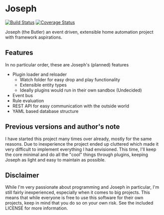 # Joseph

[![Build Status](https://travis-ci.org/NiekKeijzer/Joseph.svg?branch=master)](https://travis-ci.org/NiekKeijzer/Joseph)
[![Coverage Status](https://coveralls.io/repos/github/NiekKeijzer/Joseph/badge.svg?branch=master)](https://coveralls.io/github/NiekKeijzer/Joseph?branch=master)

Joseph (the Butler) an event driven, extensible home automation project with framework aspirations. 

## Features

In no particular order, these are Joseph's (planned) features

- Plugin loader and reloader
    - Watch folder for easy drop and play functionality
    - Extensible entity types
    - Ideally plugins would run in their own sandbox (Undecided)
- Event bus
- Rule evaluation
- REST API for easy communication with the outside world
- YAML based database structure

## Previous versions and author's note

I have started this project many times over already, mostly for the same reasons. Due to inexperience the project ended up cluttered which made it very difficult to implement everything I had envisioned. This time, I'll keep the core minimal and do all the "cool" things through plugins, keeping Joseph as light and easy to maintain as possible. 

## Disclaimer

While I'm very passionate about programming and Joseph in particular, I'm still fairly inexperienced, especially when it comes to big projects. This means that while everyone is free to use this software for their own projects, keep in mind that you do so on your own risk. See the included LICENSE for more information.